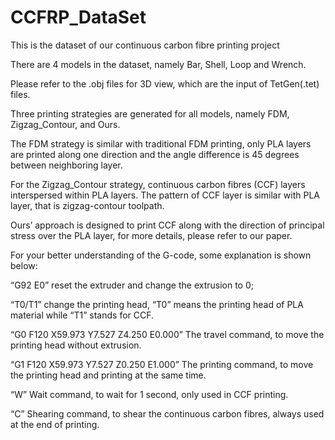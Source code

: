 # CCFRP_DataSet
This is the dataset of our continuous carbon fibre printing project

There are 4 models in the dataset, namely Bar, Shell, Loop and Wrench.

Please refer to the .obj files for 3D view, which are the input of TetGen(.tet) files.

Three printing strategies are generated for all models, namely FDM, Zigzag_Contour, and Ours.

The FDM strategy is similar with traditional FDM printing, only PLA layers are printed along one direction and the angle difference is 45 degrees between neighboring layer.

For the Zigzag_Contour strategy, continuous carbon fibres (CCF) layers interspersed within PLA layers. The pattern of CCF layer is similar with PLA layer, that is zigzag-contour toolpath.

Ours’ approach is designed to print CCF along with the direction of principal stress over the PLA layer, for more details, please refer to our paper.

For your better understanding of the G-code, some explanation is shown below:

“G92 E0” reset the extruder and change the extrusion to 0;

“T0/T1” change the printing head, “T0” means the printing head of PLA material while “T1” stands for CCF.

“G0 F120 X59.973 Y7.527 Z4.250 E0.000” The travel command, to move the printing head without extrusion.

“G1 F120 X59.973 Y7.527 Z0.250 E1.000” The printing command, to move the printing head and printing at the same time.

“W” Wait command, to wait for 1 second, only used in CCF printing.

“C” Shearing command, to shear the continuous carbon fibres, always used at the end of printing.
